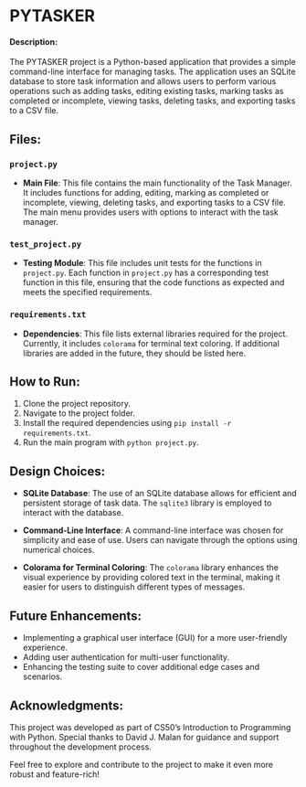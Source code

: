# PYTASKER

#### Description:

The PYTASKER project is a Python-based application that provides a simple command-line interface for managing tasks. The application uses an SQLite database to store task information and allows users to perform various operations such as adding tasks, editing existing tasks, marking tasks as completed or incomplete, viewing tasks, deleting tasks, and exporting tasks to a CSV file.

## Files:

### `project.py`

- **Main File**: This file contains the main functionality of the Task Manager. It includes functions for adding, editing, marking as completed or incomplete, viewing, deleting tasks, and exporting tasks to a CSV file. The main menu provides users with options to interact with the task manager.

### `test_project.py`

- **Testing Module**: This file includes unit tests for the functions in `project.py`. Each function in `project.py` has a corresponding test function in this file, ensuring that the code functions as expected and meets the specified requirements.

### `requirements.txt`

- **Dependencies**: This file lists external libraries required for the project. Currently, it includes `colorama` for terminal text coloring. If additional libraries are added in the future, they should be listed here.

## How to Run:

1. Clone the project repository.
2. Navigate to the project folder.
3. Install the required dependencies using `pip install -r requirements.txt`.
4. Run the main program with `python project.py`.

## Design Choices:

- **SQLite Database**: The use of an SQLite database allows for efficient and persistent storage of task data. The `sqlite3` library is employed to interact with the database.

- **Command-Line Interface**: A command-line interface was chosen for simplicity and ease of use. Users can navigate through the options using numerical choices.

- **Colorama for Terminal Coloring**: The `colorama` library enhances the visual experience by providing colored text in the terminal, making it easier for users to distinguish different types of messages.

## Future Enhancements:

- Implementing a graphical user interface (GUI) for a more user-friendly experience.
- Adding user authentication for multi-user functionality.
- Enhancing the testing suite to cover additional edge cases and scenarios.

## Acknowledgments:

This project was developed as part of CS50’s Introduction to Programming with Python. Special thanks to David J. Malan for guidance and support throughout the development process.

Feel free to explore and contribute to the project to make it even more robust and feature-rich!
